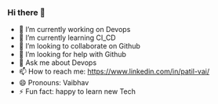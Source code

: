 ### Hi there 👋

- 🔭 I’m currently working on Devops
- 🌱 I’m currently learning CI_CD
- 👯 I’m looking to collaborate on Github
- 🤔 I’m looking for help with Github
- 💬 Ask me about Devops
- 📫 How to reach me: https://www.linkedin.com/in/patil-vai/
- 😄 Pronouns: Vaibhav
- ⚡ Fun fact: happy to learn new Tech

